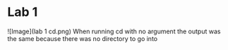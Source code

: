 # Lab 1
![Image](lab 1 cd.png)
When running cd with no argument the output was the same because there was no directory to go into
